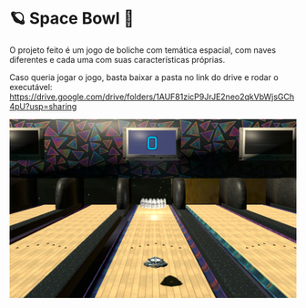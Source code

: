 # 🪐 Space Bowl 🎳
O projeto feito é um jogo de boliche com temática espacial, com naves diferentes e cada uma com suas características próprias.

Caso queria jogar o jogo, basta baixar a pasta no link do drive e rodar o executável: https://drive.google.com/drive/folders/1AUF81zicP9JrJE2neo2qkVbWjsGCh4pU?usp=sharing

<div align="center">
  <img src="https://github.com/thalissonjon/Jogos-Digitais-3D/blob/main/Jogos%20Digitais%203D/Assets/gitpic.png" alt="Imagem">
</div>

